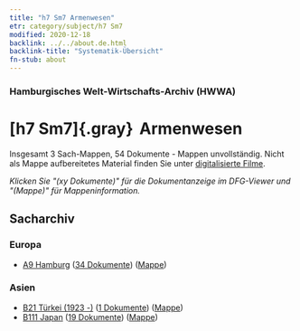 ```yaml
---
title: "h7 Sm7 Armenwesen"
etr: category/subject/h7 Sm7
modified: 2020-12-18
backlink: ../../about.de.html
backlink-title: "Systematik-Übersicht"
fn-stub: about
---
```


### Hamburgisches Welt-Wirtschafts-Archiv (HWWA)
# [h7 Sm7]{.gray}&#8201; Armenwesen&#160; 




Insgesamt 3 Sach-Mappen, 54 Dokumente - Mappen unvollständig.
Nicht als Mappe aufbereitetes Material finden Sie unter [digitalisierte Filme](/film/h1_sh).

_Klicken Sie "(xy Dokumente)" für die Dokumentanzeige im DFG-Viewer und "(Mappe)" für Mappeninformation._

## Sacharchiv




### Europa

- [A9 Hamburg](../../../geo/about.de.html#A9) (<a href="https://dfg-viewer.de/show/?tx_dlf[id]=https://pm20.zbw.eu/mets/sh/1409xx/140905/1446xx/144686/public.mets.de.xml" target="_blank">34 Dokumente</a>) ([Mappe](http://purl.org/pressemappe20/folder/sh/140905,144686))

### Asien

- [B21 Türkei (1923 -)](../../../geo/about.de.html#B21) (<a href="https://dfg-viewer.de/show/?tx_dlf[id]=https://pm20.zbw.eu/mets/sh/1411xx/141111/1446xx/144686/public.mets.de.xml" target="_blank">1 Dokumente</a>) ([Mappe](http://purl.org/pressemappe20/folder/sh/141111,144686))
- [B111 Japan](../../../geo/about.de.html#B111) (<a href="https://dfg-viewer.de/show/?tx_dlf[id]=https://pm20.zbw.eu/mets/sh/1412xx/141272/1446xx/144686/public.mets.de.xml" target="_blank">19 Dokumente</a>) ([Mappe](http://purl.org/pressemappe20/folder/sh/141272,144686))


